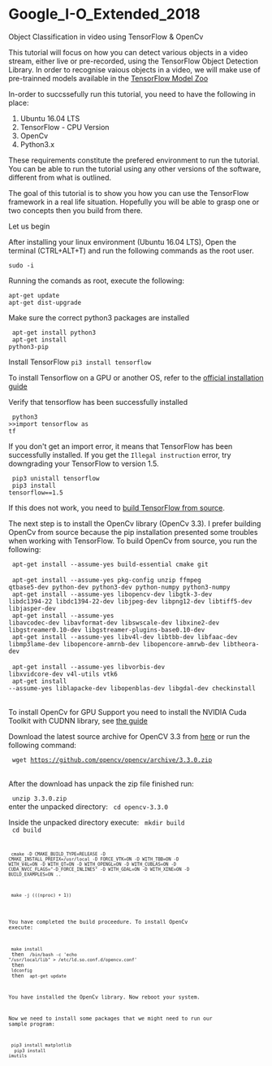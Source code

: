 # Google_I-O_Extended_2018
Object Classification in video using TensorFlow &amp; OpenCv

This tutorial will focus on how you can detect various objects in a video stream, either live or pre-recorded, using the TensorFlow Object Detection Library.
In order to recognise vaious objects in a video, we will make use of pre-trainned models available in the <a href="https://github.com/tensorflow/models/blob/master/research/object_detection/g3doc/detection_model_zoo.md">TensorFlow Model Zoo</a>

In-order to succssefully run this tutorial, you need to have the following in place:

1. Ubuntu 16.04 LTS
2. TensorFlow - CPU Version
3. OpenCv
4. Python3.x

These requirements constitute the prefered environment to run the tutorial. You can be able to run the tutorial using any other versions of the software, different from what is outlined.

The goal of this tutorial is to show you how you can use the TensorFlow framework in a real life situation. Hopefully you will be able to grasp one or two concepts then you build from there.

Let us begin

After installing your linux environment (Ubuntu 16.04 LTS), Open the terminal (CTRL+ALT+T) and run the following commands as the root user.

<code>sudo -i</code>

Running the comands as root, execute the following:

<code>apt-get update</code><br>
<code>apt-get dist-upgrade</code>

Make sure the correct python3 packages are installed

<code> apt-get install python3</code><br>
<code> apt-get install python3-pip</code>

Install TensorFlow
<code>pi3 install tensorflow</code>

To install Tensorflow on a GPU or another OS, refer to the <a href="https://www.tensorflow.org/install/">official installation guide</a>

Verify that tensorflow has been successfully installed

<code> python3</code><br>
<code>>>import tensorflow as tf</code><br>

If you don't get an import error, it means that TensorFlow has been successfully installed. If you get the <code>Illegal instruction</code> error, try downgrading your TensorFlow to version 1.5.

<code> pip3 unistall tensorflow</code><br>
<code> pip3 install tensorflow==1.5</code>

If this does not work, you need to <a href="https://www.tensorflow.org/install/install_sources">build TensorFlow from source</a>.

The next step is to install the OpenCv library (OpenCv 3.3). I prefer building OpenCv from source because the pip installation presented some troubles when working with TensorFlow. To build OpenCv from source, you run the following:


<code> apt-get install --assume-yes build-essential cmake git </code><br>
<code> apt-get install --assume-yes pkg-config unzip ffmpeg qtbase5-dev python-dev python3-dev python-numpy python3-numpy</code><br>
<code> apt-get install --assume-yes libopencv-dev libgtk-3-dev libdc1394-22 libdc1394-22-dev libjpeg-dev libpng12-dev libtiff5-dev libjasper-dev</code><br>
<code> apt-get install --assume-yes libavcodec-dev libavformat-dev libswscale-dev libxine2-dev libgstreamer0.10-dev libgstreamer-plugins-base0.10-dev </code><br>
<code> apt-get install --assume-yes libv4l-dev libtbb-dev libfaac-dev libmp3lame-dev libopencore-amrnb-dev libopencore-amrwb-dev libtheora-dev </code><br>
<code> apt-get install --assume-yes libvorbis-dev libxvidcore-dev v4l-utils vtk6 </code><br>
<code> apt-get install --assume-yes liblapacke-dev libopenblas-dev libgdal-dev checkinstall </code><br>

To install OpenCv for GPU Support you need to install the NVIDIA Cuda Toolkit with CUDNN library, see <a href="https://github.com/BVLC/caffe/wiki/Ubuntu-16.04-Installation-Guide#the-gpu-support-prerequisites"> the guide </a>

Download the latest source archive for OpenCV 3.3 from <a href="https://github.com/opencv/opencv/archive/3.3.0.zip">here</a> or run the following command:

<code> wget https://github.com/opencv/opencv/archive/3.3.0.zip </code><br>

After the download has unpack the zip file finished run:

<code> unzip 3.3.0.zip </code><br>
enter the unpacked directory:
<code> cd opencv-3.3.0 </code><br>

Inside the unpacked directory execute:
<code> mkdir build </code><br>
<code> cd build <code><br>

<code> cmake -D CMAKE_BUILD_TYPE=RELEASE -D CMAKE_INSTALL_PREFIX=/usr/local -D FORCE_VTK=ON -D WITH_TBB=ON -D WITH_V4L=ON -D WITH_QT=ON -D WITH_OPENGL=ON -D WITH_CUBLAS=ON -D CUDA_NVCC_FLAGS="-D_FORCE_INLINES" -D WITH_GDAL=ON -D WITH_XINE=ON -D BUILD_EXAMPLES=ON .. </code><br>

<code> make -j $(($(nproc) + 1)) </code><br>

You have completed the build proceedure. To install OpenCv execute:<br>

<code> make install </code><br> then
<code> /bin/bash -c 'echo "/usr/local/lib" > /etc/ld.so.conf.d/opencv.conf' </code><br>
then
<code> ldconfig </code><br>
then
<code> apt-get update </code><br>

You have installed the OpenCv library. Now reboot your system.

Now we need to install some packages that we might need to run our sample program:

<code> pip3 install matplotlib </code><br>
<code> pip3 install imutils </code><br>









